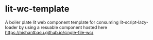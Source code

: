 # lit-wc-template
A boiler plate lit web component template for consuming 
lit-script-lazy-loader by using a resuable component hosted here https://nishantbasu.github.io/single-file-wc/
